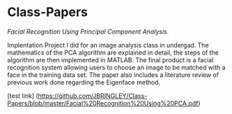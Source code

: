 # Class-Papers

*Facial Recognition Using Principal Component Analysis.*

Implentation Project I did for an image analysis class in undergad. The mathematics of the PCA algorithm are explained in detail, the steps of the algorithm are then implemented in MATLAB. The final product is a facial recognition system allowing users to choose an image to be matched with a face in the training data set. The paper also includes a literature review of previous work done regarding the Eigenface method. 

[test link] (https://github.com/JBRINGLEY/Class-Papers/blob/master/Facial%20Recognition%20Using%20PCA.pdf)
